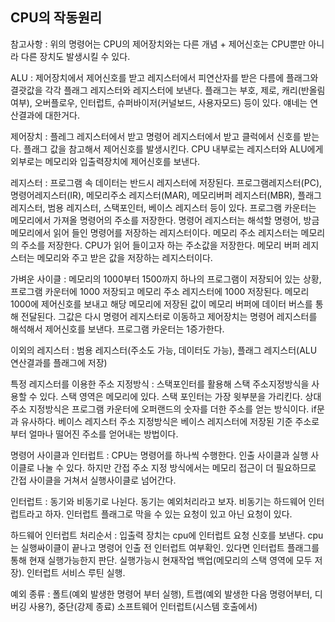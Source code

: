 ## CPU의 작동원리

참고사항 : 위의 명령어는 CPU의 제어장치와는 다른 개념 + 제어신호는 CPU뿐만 아니라 다른 장치도 발생시킬 수 있다.

ALU :  제어장치에서 제어신호를 받고 레지스터에서 피연산자를 받은 다름에 플래그와 결괏값을 각각 플래그 레지스터와 레지스터에 보낸다. 플래그는 부호, 제로, 캐리(반올림 여부), 오버플로우, 인터럽트, 슈퍼바이저(커널보드, 사용자모드) 등이 있다. 얘네는 연산결과에 대한거다.

제어장치 : 플레그 레지스터에서 받고 명령어 레지스터에서 받고 클럭에서 신호를 받는다. 플래그 값을 참고해서 제어신호를 발생시킨다.  CPU 내부로는 레지스터와 ALU에게 외부로는 메모리와 입출력장치에 제어신호를 보낸다.

레지스터 : 프로그램 속 데이터는 반드시 레지스터에 저장된다. 프로그램레지스터(PC), 명령어레지스터(IR), 메모리주소 레지스터(MAR), 메모리버퍼 레지스터(MBR), 플래그 레지스터, 범용 레지스터, 스택포인터, 베이스 레지스터 등이 있다. 프로그램 카운터는 메모리에서 가져올 명령어의 주소를 저장한다. 명령어 레지스터는 해석할 명령어, 방금 메모리에서 읽어 들인 명령어를 저장하는 레지스터이다. 메모리 주소 레지스터는 메모리의 주소를 저장한다. CPU가 읽어 들이고자 하는 주소값을 저장한다. 메모리 버퍼 레지스터는 메모리와 주고 받은 값을 저장하는 레지스터이다. 

가벼운 사이클 : 메모리의 1000부터 1500까지 하나의 프로그램이 저장되어 있는 상황, 프로그램 카운터에 1000 저장되고 메모리 주소 레지스터에 1000 저장된다. 메모리 1000에 제어신호를 보내고 해당 메모리에 저장된 값이 메모리 버퍼에 데이터 버스를 통해 전달된다. 그값은 다시 명령어 레지스터로 이동하고 제어장치는 명령어 레지스터를 해석해서 제어신호를 보낸다. 프로그램 카운터는 1증가한다.

이외의 레지스터 : 범용 레지스터(주소도 가능, 데이터도 가능), 플래그 레지스터(ALU 연산결과를 플래그에 저장)

특정 레지스터를 이용한 주소 지정방식 : 스택포인터를 활용해 스택 주소지정방식을 사용할 수 있다. 스택 영역은 메모리에 있다. 스택 포인터는 가장 윗부분을 가리킨다. 상대주소 지정방식은 프로그램 카운터에 오퍼랜드의 숫자를 더한 주소를 얻는 방식이다. if문과 유사하다. 베이스 레지스터 주소 지정방식은 베이스 레지스터에 저장된 기준 주소로부터 얼마나 떨어진 주소를 얻어내는 방법이다. 

명령어 사이클과 인터럽트 : CPU는 명령어를 하나씩 수행한다. 인출 사이클과 실행 사이클로 나눌 수 있다. 하지만 간접 주소 지정 방식에서는 메모리 접근이 더 필요하므로 간접 사이클을 거쳐서 실행사이클로 넘어간다.

인터럽트 : 동기와 비동기로 나뉜다. 동기는 예외처리라고 보자. 비동기는 하드웨어 인터럽트라고 하자.  인터럽트 플래그로 막을 수 있는 요청이 있고 아닌 요청이 있다. 

하드웨어 인터럽트 처리순서 : 입출력 장치는 cpu에 인터럽트 요청 신호를 보낸다. cpu는 실행싸이클이 끝나고 명령어 인출 전 인터럽트 여부확인. 있다면 인터럽트 플래그를 통해 현재 실행가능한지 판단. 실행가능시 현재작업 백업(메모리의 스택 영역에 모두 저장). 인터럽트 서비스 루틴 실행.

예외 종류 : 폴트(예외 발생한 명령어 부터 실행), 트랩(예외 발생한 다음 명령어부터, 디버깅 사용?), 중단(강제 종료) 소프트웨어 인터럽트(시스템 호출에서)
